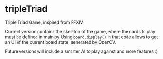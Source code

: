 # tripleTriad
Triple Triad Game, inspired from FFXIV

Current version contains the skeleton of the game, where the cards to play must be defined in main.py
Using ```board.display()``` in that code allows to get an UI of the current board state, generated by OpenCV. 

Future versions will include a smarter AI to play against and more features :) 

